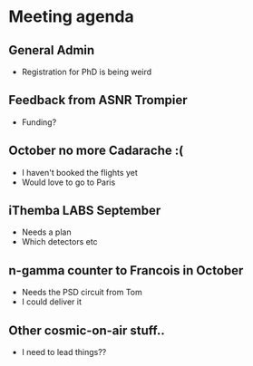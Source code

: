 # Meeting agenda
## General Admin
- Registration for PhD is being weird

## Feedback from ASNR Trompier
- Funding?

## October no more Cadarache :(
- I haven't booked the flights yet
- Would love to go to Paris

## iThemba LABS September
- Needs a plan
- Which detectors etc

## n-gamma counter to Francois in October 
- Needs the PSD circuit from Tom
- I could deliver it

## Other cosmic-on-air stuff..
- I need to lead things??